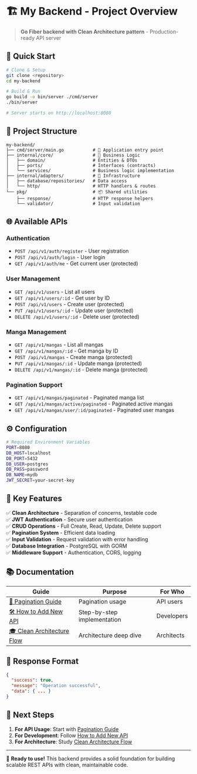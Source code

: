 # 🏗️ My Backend - Project Overview

> **Go Fiber backend with Clean Architecture pattern** - Production-ready API server

## 🚀 **Quick Start**

```bash
# Clone & Setup
git clone <repository>
cd my-backend

# Build & Run
go build -o bin/server ./cmd/server
./bin/server

# Server starts on http://localhost:8080
```

## 📁 **Project Structure**

```
my-backend/
├── cmd/server/main.go           # 🚀 Application entry point
├── internal/core/               # 🏢 Business Logic
│   ├── domain/                  # Entities & DTOs
│   ├── ports/                   # Interfaces (contracts)
│   └── services/                # Business logic implementation
├── internal/adapters/           # 🔌 Infrastructure
│   ├── database/repositories/   # Data access
│   └── http/                    # HTTP handlers & routes
└── pkg/                         # 📦 Shared utilities
    ├── response/                # HTTP response helpers
    └── validator/               # Input validation
```

## 🌐 **Available APIs**

### **Authentication**
- `POST /api/v1/auth/register` - User registration
- `POST /api/v1/auth/login` - User login  
- `GET /api/v1/auth/me` - Get current user (protected)

### **User Management**
- `GET /api/v1/users` - List all users
- `GET /api/v1/users/:id` - Get user by ID
- `POST /api/v1/users` - Create user (protected)
- `PUT /api/v1/users/:id` - Update user (protected)
- `DELETE /api/v1/users/:id` - Delete user (protected)

### **Manga Management**
- `GET /api/v1/mangas` - List all mangas
- `GET /api/v1/mangas/:id` - Get manga by ID
- `POST /api/v1/mangas` - Create manga (protected)
- `PUT /api/v1/mangas/:id` - Update manga (protected)
- `DELETE /api/v1/mangas/:id` - Delete manga (protected)

### **Pagination Support**
- `GET /api/v1/mangas/paginated` - Paginated manga list
- `GET /api/v1/mangas/active/paginated` - Paginated active mangas
- `GET /api/v1/mangas/user/:id/paginated` - Paginated user mangas

## ⚙️ **Configuration**

```bash
# Required Environment Variables
PORT=8080
DB_HOST=localhost
DB_PORT=5432
DB_USER=postgres
DB_PASS=password
DB_NAME=mydb
JWT_SECRET=your-secret-key
```

## 🎯 **Key Features**

✅ **Clean Architecture** - Separation of concerns, testable code  
✅ **JWT Authentication** - Secure user authentication  
✅ **CRUD Operations** - Full Create, Read, Update, Delete support  
✅ **Pagination System** - Efficient data loading  
✅ **Input Validation** - Request validation with error handling  
✅ **Database Integration** - PostgreSQL with GORM  
✅ **Middleware Support** - Authentication, CORS, logging  

## 📚 **Documentation**

| **Guide** | **Purpose** | **For Who** |
|-----------|-------------|-------------|
| [📄 Pagination Guide](PAGINATION_GUIDE.md) | Pagination usage | API users |
| [🛠️ How to Add New API](HOW_TO_ADD_NEW_API.md) | Step-by-step implementation | Developers |
| [🎓 Clean Architecture Flow](CLEAN_ARCHITECTURE_FLOW.md) | Architecture deep dive | Architects |

## 🧪 **Response Format**

```json
{
  "success": true,
  "message": "Operation successful",
  "data": { ... }
}
```

## 📝 **Next Steps**

1. **For API Usage**: Start with [Pagination Guide](PAGINATION_GUIDE.md)
2. **For Development**: Follow [How to Add New API](HOW_TO_ADD_NEW_API.md)  
3. **For Architecture**: Study [Clean Architecture Flow](CLEAN_ARCHITECTURE_FLOW.md)

---

🚀 **Ready to use!** This backend provides a solid foundation for building scalable REST APIs with clean, maintainable code. 